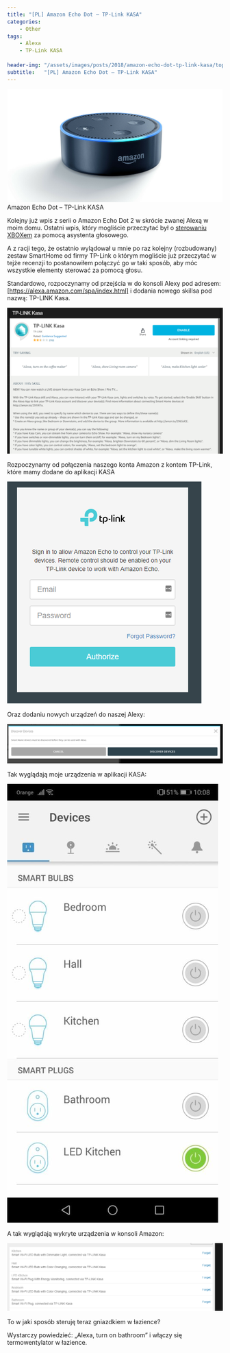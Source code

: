 ```yaml
---
title: "[PL] Amazon Echo Dot – TP-Link KASA"
categories:
    - Other
tags:
    - Alexa
    - TP-Link KASA

header-img: "/assets/images/posts/2018/amazon-echo-dot-tp-link-kasa/top.jpg"
subtitle:   "[PL] Amazon Echo Dot – TP-Link KASA"
---
```

![[PL] Amazon Echo Dot – TP-Link KASA](/assets/images/posts/2018/amazon-echo-dot-tp-link-kasa/top.jpg)Amazon Echo Dot – TP-Link KASA

Kolejny już wpis z serii o Amazon Echo Dot 2 w skrócie zwanej Alexą w moim domu. Ostatni wpis, który mogliście przeczytać był o [sterowaniu XBOXem](https://www.piesik.me/2018/09/07/amazon-echo-dot-2-xbox/) za pomocą asystenta głosowego.

A z racji tego, że ostatnio wylądował u mnie po raz kolejny (rozbudowany) zestaw SmartHome od firmy TP-Link o którym mogliście już przeczytać w tejże recenzji to postanowiłem połączyć go w taki sposób, aby móc wszystkie elementy sterować za pomocą głosu.

Standardowo, rozpoczynamy od przejścia w do konsoli Alexy pod adresem: [https://alexa.amazon.com/spa/index.html] i dodania nowego skillsa pod nazwą: TP-LINK Kasa.

![[PL] Amazon Echo Dot – TP-Link KASA](/assets/images/posts/2018/amazon-echo-dot-tp-link-kasa/01.png)

Rozpoczynamy od połączenia naszego konta Amazon z kontem TP-Link, które mamy dodane do aplikacji KASA

![[PL] Amazon Echo Dot – TP-Link KASA](/assets/images/posts/2018/amazon-echo-dot-tp-link-kasa/02.png)

Oraz dodaniu nowych urządzeń do naszej Alexy:

![[PL] Amazon Echo Dot – TP-Link KASA](/assets/images/posts/2018/amazon-echo-dot-tp-link-kasa/03.png)

Tak wyglądają moje urządzenia w aplikacji KASA:

![[PL] Amazon Echo Dot – TP-Link KASA](/assets/images/posts/2018/amazon-echo-dot-tp-link-kasa/04.jpg)

A tak wyglądają wykryte urządzenia w konsoli Amazon:

![[PL] Amazon Echo Dot – TP-Link KASA](/assets/images/posts/2018/amazon-echo-dot-tp-link-kasa/05.png)

To w jaki sposób steruję teraz gniazdkiem w łazience?

Wystarczy powiedzieć: „Alexa, turn on bathroom” i włączy się termowentylator w łazience.
